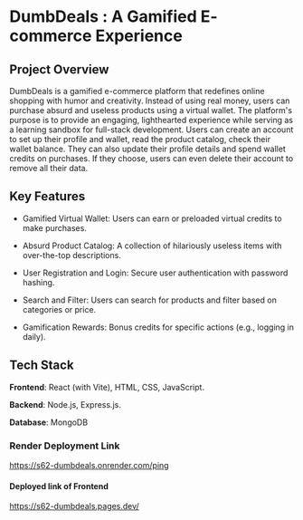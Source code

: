 # **DumbDeals** : A Gamified E- commerce Experience
## Project Overview
DumbDeals is a gamified e-commerce platform that redefines online shopping with humor and creativity. Instead of using real money, users can purchase absurd and useless products using a virtual wallet. The platform's purpose is to provide an engaging, lighthearted experience while serving as a learning sandbox for full-stack development. Users can create an account to set up their profile and wallet, read the product catalog, check their wallet balance. They can also update their profile details and spend wallet credits on purchases. If they choose, users can even delete their account to remove all their data.

## Key Features 

- Gamified Virtual Wallet: Users can earn or preloaded virtual credits to make purchases.

- Absurd Product Catalog: A collection of hilariously useless items with over-the-top descriptions.

- User Registration and Login: Secure user authentication with password hashing.

- Search and Filter: Users can search for products and filter based on categories or price.

- Gamification Rewards: Bonus credits for specific actions (e.g., logging in daily).

## Tech Stack 

**Frontend**: React (with Vite), HTML, CSS, JavaScript.

**Backend**: Node.js, Express.js.

**Database**: MongoDB


### **Render Deployment Link**
https://s62-dumbdeals.onrender.com/ping



####  **Deployed link of Frontend**
https://s62-dumbdeals.pages.dev/